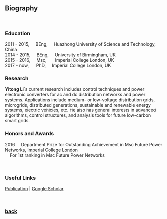 <br />

## Biography

<br />

### Education

2011 - 2015, &nbsp;&nbsp;&nbsp; BEng, &nbsp;&nbsp;&nbsp; Huazhong University of Science and Technology, China   
2014 - 2015, &nbsp;&nbsp;&nbsp; BEng, &nbsp;&nbsp;&nbsp; University of Birmingham, UK   
2015 - 2016, &nbsp;&nbsp;&nbsp; Msc, &nbsp;&nbsp;&nbsp;&nbsp;&nbsp; Imperial College London, UK   
2017 - now,  &nbsp;&nbsp;&nbsp;&nbsp; PhD, &nbsp;&nbsp;&nbsp; Imperial College London, UK

### Research

**Yitong Li**`s current research includes control techniques and power electronic converters for ac and dc distribution networks and power systems. Applications include medium- or low-voltage distribution grids, microgrids, distributed generations, sustainable and renewable energy systems, electric vehicles, etc. He also has general interests in advanced algorithms, control structures, and analysis tools for future low-carbon smart grids.

### Honors and Awards

2016 &nbsp;&nbsp;&nbsp; Department Prize for Outstanding Achievement in Msc Future Power Networks, Imperial College London  
&nbsp;&nbsp;&nbsp; For 1st ranking in Msc Future Power Networks 

<br />

### Useful Links

[Publication](https://yt-li.github.io/publication) | [Google Scholar](https://scholar.google.co.uk/citations?hl=en&user=b3tutrQAAAAJ&view_op=list_works&sortby=pubdate)

<br />

### [back](https://yt-li.github.io/)
